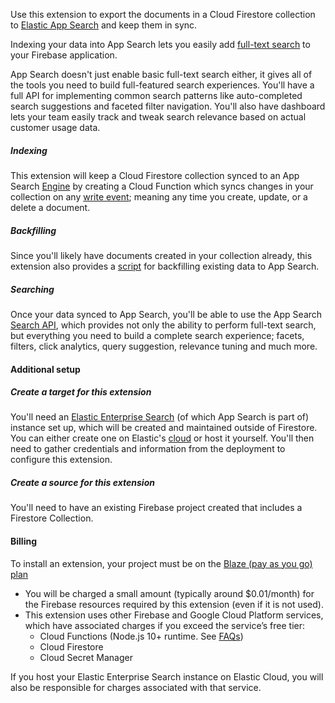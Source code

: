 <!--
This file provides your users an overview of your extension. All content is optional, but this is the recommended format. Your users will see the contents of this file when they run the `firebase ext:info` command.

Include any important functional details as well as a brief description for any additional setup required by the user (both pre- and post-installation).

Learn more about writing a PREINSTALL.md file in the docs:
https://firebase.google.com/docs/extensions/alpha/create-user-docs#writing-preinstall
-->

Use this extension to export the documents in a Cloud Firestore collection to [Elastic App Search](https://www.elastic.co/app-search/) and keep them in sync.

Indexing your data into App Search lets you easily add [full-text search](https://firebase.google.com/docs/firestore/solutions/search) to your Firebase application.

App Search doesn't just enable basic full-text search either, it gives all of the tools you need to build full-featured search experiences. You'll have a full API for implementing common search patterns like auto-completed search suggestions and faceted filter navigation. You'll also have dashboard lets your team easily track and tweak search relevance based on actual customer usage data.

##### Indexing

This extension will keep a Cloud Firestore collection synced to an App Search [Engine](https://www.elastic.co/guide/en/app-search/current/getting-started.html#getting-started-with-app-search-engine) by creating a Cloud Function which syncs changes in your collection on any [write event](https://firebase.google.com/docs/functions/firestore-events#function_triggers); meaning any time you create, update, or a delete a document.

##### Backfilling

Since you'll likely have documents created in your collection already, this extension also provides a [script](https://github.com/elastic/app-search-firestore-extension/tree/master/functions/src/bin) for backfilling existing data to App Search.

##### Searching

Once your data synced to App Search, you'll be able to use the App Search [Search API](https://www.elastic.co/guide/en/app-search/current/search.html), which provides not only the ability to perform full-text search, but everything you need to build a complete search experience; facets, filters, click analytics, query suggestion, relevance tuning and much more.

#### Additional setup

##### Create a target for this extension

You'll need an [Elastic Enterprise Search](https://www.elastic.co/guide/en/enterprise-search/current/installation.html) (of which App Search is part of) instance set up, which will be created and maintained outside of Firestore. You can either create one on Elastic's [cloud](https://www.elastic.co/) or host it yourself. You'll then need to gather credentials and information from the deployment to configure this extension.

##### Create a source for this extension

You'll need to have an existing Firebase project created that includes a Firestore Collection.

<!-- We recommend keeping the following section to explain how billing for Firebase Extensions works -->

#### Billing
 
To install an extension, your project must be on the [Blaze (pay as you go) plan](https://firebase.google.com/pricing)
 
- You will be charged a small amount (typically around $0.01/month) for the Firebase resources required by this extension (even if it is not used).
- This extension uses other Firebase and Google Cloud Platform services, which have associated charges if you exceed the service’s free tier:
  - Cloud Functions (Node.js 10+ runtime. See [FAQs](https://firebase.google.com/support/faq#expandable-24))
  - Cloud Firestore
  - Cloud Secret Manager

If you host your Elastic Enterprise Search instance on Elastic Cloud, you will also be responsible for charges associated with that service.